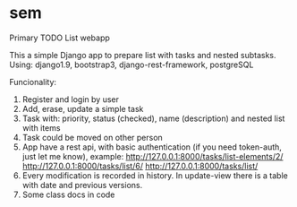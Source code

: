 # sem
Primary TODO List webapp

This a simple Django app to prepare list with tasks and nested subtasks. 
Using: django1.9, bootstrap3, django-rest-framework, postgreSQL

Funcionality:
1. Register and login by user
2. Add, erase, update a simple task
3. Task with: priority, status (checked), name (description) and nested list with items
4. Task could be moved on other person
5. App have a rest api, with basic authentication (if you need token-auth, just let me know), example:
http://127.0.0.1:8000/tasks/list-elements/2/
http://127.0.0.1:8000/tasks/list/6/
http://127.0.0.1:8000/tasks/list/
6. Every modification is recorded in history. In update-view there is a table with date and previous versions.
7. Some class docs in code
